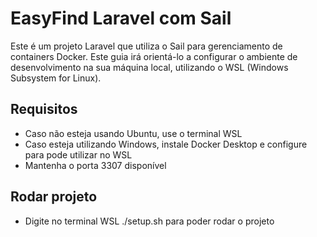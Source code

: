 # EasyFind Laravel com Sail

Este é um projeto Laravel que utiliza o Sail para gerenciamento de containers Docker. Este guia irá orientá-lo a configurar o ambiente de desenvolvimento na sua máquina local, utilizando o WSL (Windows Subsystem for Linux).

## Requisitos

- Caso não esteja usando Ubuntu, use o terminal WSL
- Caso esteja utilizando Windows, instale Docker Desktop e configure para pode utilizar no WSL
- Mantenha o porta 3307 disponível 

## Rodar projeto

- Digite no terminal WSL ./setup.sh para poder rodar o projeto